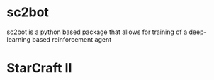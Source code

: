# sc2bot

sc2bot is a python based package that allows for training of a deep-learning based reinforcement agent

# StarCraft II
